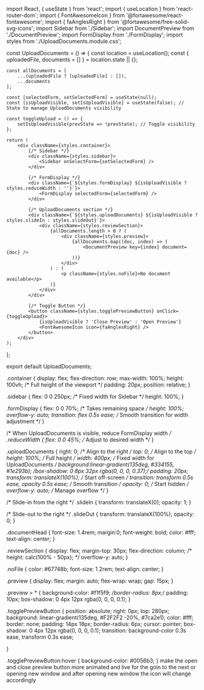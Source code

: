 import React, { useState } from 'react';
import { useLocation } from 'react-router-dom';
import { FontAwesomeIcon } from '@fortawesome/react-fontawesome';
import { faAnglesRight } from '@fortawesome/free-solid-svg-icons';
import Sidebar from './Sidebar';
import DocumentPreview from './DocumentPreview';
import FormDisplay from './FormDisplay';
import styles from './UploadDocuments.module.css';

const UploadDocuments = () => {
    const location = useLocation();
    const { uploadedFile, documents = [] } = location.state || {};

    const allDocuments = [
        ...(uploadedFile ? [uploadedFile] : []),
        ...documents
    ];

    const [selectedForm, setSelectedForm] = useState(null);
    const [isUploadVisible, setIsUploadVisible] = useState(false); // State to manage UploadDocuments visibility

    const toggleUpload = () => {
        setIsUploadVisible(prevState => !prevState); // Toggle visibility
    };

    return (
        <div className={styles.container}>
            {/* Sidebar */}
            <div className={styles.sidebar}>
                <Sidebar onSelectForm={setSelectedForm} />
            </div>

            {/* FormDisplay */}
            <div className={`${styles.formDisplay} ${isUploadVisible ? styles.reduceWidth : ''}`}>
                <FormDisplay selectedForm={selectedForm} />
            </div>

            {/* UploadDocuments section */}
            <div className={`${styles.uploadDocuments} ${isUploadVisible ? styles.slideIn : styles.slideOut}`}>
                <div className={styles.reviewSection}>
                    {allDocuments.length > 0 ? (
                        <div className={styles.preview}>
                            {allDocuments.map((doc, index) => (
                                <DocumentPreview key={index} document={doc} />
                            ))}
                        </div>
                    ) : (
                        <p className={styles.noFile}>No document available</p>
                    )}
                </div>
            </div>

            {/* Toggle Button */}
            <button className={styles.togglePreviewButton} onClick={toggleUpload}>
                {isUploadVisible ? 'Close Preview' : 'Open Preview'}
                <FontAwesomeIcon icon={faAnglesRight} />
            </button>
        </div>
    );
};

export default UploadDocuments;


.container {
    display: flex;
    flex-direction: row;
    max-width: 100%;
    height: 100vh; /* Full height of the viewport */
    padding: 20px;
    position: relative;
}

.sidebar {
    flex: 0 0 250px; /* Fixed width for Sidebar */
    height: 100%;
}

.formDisplay {
    flex: 0 0 70%; /* Takes remaining space */
    height: 100%;
    overflow-y: auto;
    transition: flex 0.5s ease; /* Smooth transition for width adjustment */
}

/* When UploadDocuments is visible, reduce FormDisplay width */
.reduceWidth {
    flex: 0 0 45%; /* Adjust to desired width */
}

.uploadDocuments {
    right: 0; /* Align to the right */
    top: 0; /* Align to the top */
    height: 100%; /* Full height */
    width: 400px; /* Fixed width for UploadDocuments */
    background:linear-gradient(135deg, #334155, #1e293b);
    /*box-shadow: 0 8px 32px rgba(0, 0, 0, 0.37);*/
    padding: 20px;
    transform: translateX(100%); /* Start off-screen */
    transition: transform 0.5s ease, opacity 0.5s ease; /* Smooth transition */
    opacity: 0; /* Start hidden */
    overflow-y: auto; /* Manage overflow */
}

/* Slide-in from the right */
.slideIn {
    transform: translateX(0);
    opacity: 1;
}

/* Slide-out to the right */
.slideOut {
    transform: translateX(100%);
    opacity: 0;
}

.documentHead {
    font-size: 1.4rem;
    margin:0;
    font-weight: bold;
    color: #fff;
    text-align: center;
} 

.reviewSection {
       display: flex;
    margin-top: 30px;
    flex-direction: column;
    /* height: calc(100% - 50px); */
    overflow-y: auto;
}

.noFile {
    color: #67748b;
    font-size: 1.2rem;
    text-align: center;
}

.preview {
    display: flex;
    margin: auto;
    flex-wrap: wrap;
    gap: 15px;
}

.preview > * {
    background-color: #f1f5f9;
    /*border-radius: 8px;*/
    padding: 10px;
    box-shadow: 0 4px 12px rgba(0, 0, 0, 0.1);
}

.togglePreviewButton {
        position: absolute;
    right: 0px;
    top: 280px;
    background: linear-gradient(135deg, #F2F2F2 -20%, #7ca2e1);
    color: #fff;
    border: none;
    padding: 14px 18px;
    border-radius: 6px;
    cursor: pointer;
    box-shadow: 0 4px 12px rgba(0, 0, 0, 0.1);
    transition: background-color 0.3s ease, transform 0.3s ease;
  
}

.togglePreviewButton:hover {
    background-color: #0056b3;
}
make the open and close preview button more animated and live for the goin to the next or opening new window and after opening new window the icon will change accordingly
